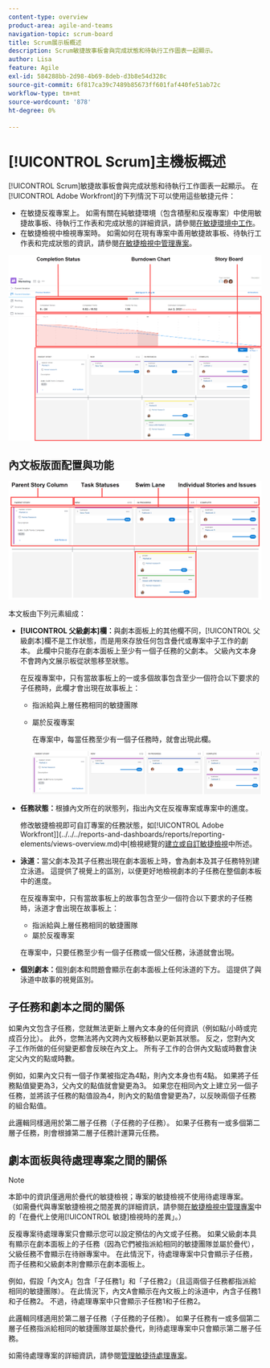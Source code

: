 ```yaml
---
content-type: overview
product-area: agile-and-teams
navigation-topic: scrum-board
title: Scrum展示板概述
description: Scrum敏捷故事板會與完成狀態和待執行工作圖表一起顯示。
author: Lisa
feature: Agile
exl-id: 584288bb-2d98-4b69-8deb-d3b8e54d328c
source-git-commit: 6f817ca39c7489b85673ff601faf440fe51ab72c
workflow-type: tm+mt
source-wordcount: '878'
ht-degree: 0%

---
```


# [!UICONTROL Scrum]主機板概述

[!UICONTROL Scrum]敏捷故事板會與完成狀態和待執行工作圖表一起顯示。 在[!UICONTROL Adobe Workfront]的下列情況下可以使用這些敏捷元件：

* 在敏捷反複專案上。 如需有關在純敏捷環境（包含積壓和反複專案）中使用敏捷故事板、待執行工作表和完成狀態的詳細資訊，請參閱[在敏捷環境中工作](../../../agile/work-in-an-agile-environment/work-in-an-agile-environment.md)。
* 在敏捷檢視中檢視專案時。 如需如何在現有專案中善用敏捷故事板、待執行工作表和完成狀態的資訊，請參閱[在敏捷檢視中管理專案](../../../manage-work/projects/manage-projects/manage-projects-in-agile-view.md)。

![敏捷反複專案](assets/agile-iteration-with-callouts.png)

## 內文板版面配置與功能

![敏捷故事板](assets/agile-storyboard-callouts.png)

本文板由下列元素組成：

* **[!UICONTROL 父級劇本]欄：**&#x200B;與劇本面板上的其他欄不同，[!UICONTROL 父級劇本]欄不是工作狀態，而是用來存放任何包含疊代或專案中子工作的劇本。 此欄中只能存在劇本面板上至少有一個子任務的父劇本。 父級內文本身不會跨內文展示板從狀態移至狀態。

  在反複專案中，只有當故事板上的一或多個故事包含至少一個符合以下要求的子任務時，此欄才會出現在故事板上：

   * 指派給與上層任務相同的敏捷團隊
   * 屬於反複專案

     在專案中，每當任務至少有一個子任務時，就會出現此欄。

     ![父級劇本欄](assets/agile-parentstory-swimlane.png)

* **任務狀態：**&#x200B;根據內文所在的狀態列，指出內文在反複專案或專案中的進度。

  修改敏捷檢視即可自訂專案的任務狀態，如[!UICONTROL Adobe Workfront]](../../../reports-and-dashboards/reports/reporting-elements/views-overview.md)中[檢視總覽的[建立或自訂敏捷檢視](../../../reports-and-dashboards/reports/reporting-elements/views-overview.md#customizing-an-agile-view)中所述。

* **泳道：**&#x200B;當父劇本及其子任務出現在劇本面板上時，會為劇本及其子任務特別建立泳道。 這提供了視覺上的區別，以便更好地檢視劇本的子任務在整個劇本板中的進度。

  在反複專案中，只有當故事板上的故事包含至少一個符合以下要求的子任務時，泳道才會出現在故事板上：

   * 指派給與上層任務相同的敏捷團隊
   * 屬於反複專案

  在專案中，只要任務至少有一個子任務或一個父任務，泳道就會出現。

* **個別劇本：**&#x200B;個別劇本和問題會顯示在劇本面板上任何泳道的下方。 這提供了與泳道中故事的視覺區別。

## 子任務和劇本之間的關係

如果內文包含子任務，您就無法更新上層內文本身的任何資訊（例如點/小時或完成百分比）。 此外，您無法將內文跨內文板移動以更新其狀態。 反之，您對內文子工作所做的任何變更都會反映在內文上。 所有子工作的合併內文點或時數會決定父內文的點或時數。

例如，如果內文只有一個子作業被指定為4點，則內文本身也有4點。 如果將子任務點值變更為3，父內文的點值就會變更為3。 如果您在相同內文上建立另一個子任務，並將該子任務的點值設為4，則內文的點值會變更為7，以反映兩個子任務的組合點值。

此邏輯同樣適用於第二層子任務（子任務的子任務）。 如果子任務有一或多個第二層子任務，則會根據第二層子任務計運算元任務。

## 劇本面板與待處理專案之間的關係

>[!NOTE]
>
>本節中的資訊僅適用於疊代的敏捷檢視；專案的敏捷檢視不使用待處理專案。 （如需疊代與專案敏捷檢視之間差異的詳細資訊，請參閱[在敏捷檢視中管理專案](../../../manage-work/projects/manage-projects/manage-projects-in-agile-view.md)中的「在疊代上使用[!UICONTROL 敏捷]檢視時的差異」。）

反複專案待處理專案只會顯示您可以設定預估的內文或子任務。 如果父級劇本具有顯示在劇本面板上的子任務（因為它們被指派給相同的敏捷團隊並屬於疊代），父級任務不會顯示在待辦專案中。 在此情況下，待處理專案中只會顯示子任務，而子任務和父級劇本則會顯示在劇本面板上。

例如，假設「內文A」包含「子任務1」和「子任務2」（且這兩個子任務都指派給相同的敏捷團隊）。 在此情況下，內文A會顯示在內文板上的泳道中，內含子任務1和子任務2。 不過，待處理專案中只會顯示子任務1和子任務2。

此邏輯同樣適用於第二層子任務（子任務的子任務）。 如果子任務有一或多個第二層子任務指派給相同的敏捷團隊並屬於疊代，則待處理專案中只會顯示第二層子任務。

如需待處理專案的詳細資訊，請參閱[管理敏捷待處理專案](../../../agile/work-in-an-agile-environment/manage-the-agile-backlog.md)。
